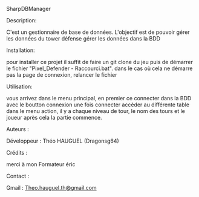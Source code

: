 SharpDBManager


Description:

  C'est un gestionnaire de base de données.
L'objectif est de pouvoir gérer les données du tower défense
gérer les données dans la BDD


Installation:

  pour installer ce projet il suffit de faire un git clone du jeu
puis de démarrer le fichier "Pixel_Defender - Raccourci.bat".
dans le cas où cela ne démarre pas la page de connexion, relancer le fichier


Utilisation:

  vous arrivez dans le menu principal, en premier ce connecter dans la BDD avec le boutton connexion
une fois connecter accèder au différente table dans le menu action, il y a chaque niveau de tour, le nom des tours et le joueur
après cela la partie commence.


Auteurs :

Développeur : Théo HAUGUEL (Dragonsg64)


Crédits :

merci à mon Formateur éric


Contact :

Gmail : Theo.hauguel.th@gmail.com
